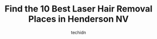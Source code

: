 ---
layout: ampstory
image: https://i0.wp.com/www.depkes.org/wp-content/uploads/2023/06/laser-hair-removal-0-in-henderson-nv-1685845149.jpeg?resize=640,853
author: techidn
featured: false
description: Discover the impressive array of Laser Hair Removal options in Henderson NV, where you can find 10 of the largest Laser Hair Removal establishments in the area. From renowned classics to hid
title: Find the 10 Best Laser Hair Removal Places in Henderson NV
cover:
   title: Find the 10 Best Laser Hair Removal Places in Henderson NV
   subtitle: Rickpate
   background: https://www.depkes.org/wp-content/uploads/2023/06/laser-hair-removal-0-in-henderson-nv-1685845149.jpeg

pages: 
 - layout: thirds
   top: <h1>#1 Genesis Lifestyle Medicine</h1>
   bottom: "<p>Janelle was awesome! She walked me through my options and explained the program and how things work with the programs and what would be the best options suitable to meet </p>"
   background: https://www.depkes.org/wp-content/uploads/2023/06/laser-hair-removal-1-in-henderson-nv-1685845150.jpeg
   backgroundblur: true
 - layout: thirds
   top: <h1>#2 Simplicity Laser</h1>
   bottom: "<p>Had my Brazilian and under arm hair removal here. The place is awesome, theyre very helpful and polite. Nicole the receptionist was great and good helper explaining th</p>"
   background: https://www.depkes.org/wp-content/uploads/2023/06/laser-hair-removal-2-in-henderson-nv-1685845151.jpeg
   cta:
      link: https://www.depkes.org/blog/find-the-10-best-laser-hair-removal-places-in-henderson-nv/
      text: Find the 10 Best Laser Hair Removal Places in Henderson NV
 - layout: thirds
   top: <h1>#3 European Wax Center</h1>
   bottom: "<p>10271 S Eastern Ave, Henderson, NV 89052, United States</p>"
   background: https://www.depkes.org/wp-content/uploads/2023/06/laser-hair-removal-3-in-henderson-nv-1685845151.jpeg
   cta:
      link: https://www.depkes.org/blog/find-the-10-best-laser-hair-removal-places-in-henderson-nv/
      text: Find the 10 Best Laser Hair Removal Places in Henderson NV
 - layout: thirds
   top: <h1>#4 Waxing - Threading - Facials Skintastic Studio</h1>
   bottom: "<p>10050 S Eastern Ave Suite 120, Henderson, NV 89052, United States</p>"
   background: https://images.unsplash.com/photo-1549241520-425e3dfc01cb?ixlib=rb-4.0.3&ixid=MnwxMjA3fDB8MHxwaG90by1wYWdlfHx8fGVufDB8fHx8&auto=format&fit=crop&w=640&h=853&q=80
   cta:
      link: https://www.depkes.org/blog/find-the-10-best-laser-hair-removal-places-in-henderson-nv/
      text: Find the 10 Best Laser Hair Removal Places in Henderson NV
 - layout: thirds
   top: <h1>#5 Signature Plastic Surgery & Dermatology</h1>
   bottom: "<p>3035 W Horizon Ridge Pkwy Suite 100, Henderson, NV 89052, United States</p>"
   background: https://images.unsplash.com/photo-1534312527009-56c7016453e6?ixlib=rb-4.0.3&ixid=MnwxMjA3fDB8MHxwaG90by1wYWdlfHx8fGVufDB8fHx8&auto=format&fit=crop&w=640&h=853&q=80
   cta:
      link: https://www.depkes.org/blog/find-the-10-best-laser-hair-removal-places-in-henderson-nv/
      text: Find the 10 Best Laser Hair Removal Places in Henderson NV
 - layout: thirds
   top: <h1>#6 A Smooth Affair</h1>
   bottom: "<p>2550 Windmill Ln Ste. 105, Henderson, NV 89074, United States</p>"
   background: https://images.unsplash.com/photo-1518640467707-6811f4a6ab73?ixlib=rb-4.0.3&ixid=MnwxMjA3fDB8MHxwaG90by1wYWdlfHx8fGVufDB8fHx8&auto=format&fit=crop&w=640&h=853&q=80
   cta:
      link: https://www.depkes.org/blog/find-the-10-best-laser-hair-removal-places-in-henderson-nv/
      text: Find the 10 Best Laser Hair Removal Places in Henderson NV
 - layout: thirds
   top: <h1>#7 LaserAway</h1>
   bottom: "<p>2260 Village Walk Dr Suite 100, Henderson, NV 89052, United States</p>"
   background: https://images.unsplash.com/photo-1602536052359-ef94c21c5948?ixlib=rb-4.0.3&ixid=MnwxMjA3fDB8MHxwaG90by1wYWdlfHx8fGVufDB8fHx8&auto=format&fit=crop&w=640&h=853&q=80
   cta:
      link: https://www.depkes.org/blog/find-the-10-best-laser-hair-removal-places-in-henderson-nv/
      text: Find the 10 Best Laser Hair Removal Places in Henderson NV
 - layout: thirds
   middle: Continue reading...
   background: https://images.unsplash.com/photo-1618005182384-a83a8bd57fbe?ixlib=rb-4.0.3&ixid=MnwxMjA3fDB8MHxwaG90by1wYWdlfHx8fGVufDB8fHx8&auto=format&fit=crop&w=640&h=853&q=80
   cta:
      link: https://www.depkes.org/blog/find-the-10-best-laser-hair-removal-places-in-henderson-nv/
      text: Find the 10 Best Laser Hair Removal Places in Henderson NV
      
---